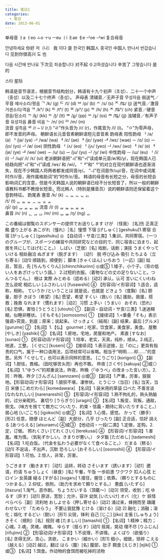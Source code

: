 ```yaml
---
title: 笔记1
categories:
  - 笔记
date: 2013-06-01
---
```


单母音
ㅏa ㅓeo ㅗo ㅜu ㅡeu ㅣi ㅐae ㅔe ᅬoe ᅱwi
复合母音

안녕하세요 你好
저（나） 我
이다 是
한국인 韩国人
중국인 中国人
만나서 반갑습니다 见到你很高兴
도	也

다음 시간에 만나요 下次见
죄송합니다	对不起
수고하셨습니다	辛苦了
그렇습니다	是的

스타 星际















韩语是音节语言，根据音节结构划分，韩语有十九个初声（초성）、二十一个中声（중성）以及二十七个终声（종성）。
声母表
清辅音／无声子音	무성자음
弱送气／平音	예사소리/평음	ᄀ /k/ (g)	ᄃ /t/ (d)	ᄇ /p/ (b)	ᄉ /s/ (s)	ᄌ /t͡ɕ/ (j)
送气音／激音	거센소리/격음	ᄏ /kʰ/ (k)	ᄐ /tʰ/ (t)	ᄑ /pʰ/ (p)	ᄒ /h/ (h)	ᄎ /t͡ɕʰ/ (ch)
紧音／硬音	경음/된소리	ᄁ /k͈/ (kk)	ᄄ /t͈/ (tt)	ᄈ /p͈/ (pp)	ᄊ /s͈/ (ss)	ᄍ /t͡ɕ͈/ (jj)
浊辅音／有声子音	유성자음
鼻音	비음	ᄂ /n/ (n)	ᄆ /m/ (m)	
流音	설측음	ᄅ /ɾ ~ l/ (r,l)	
“ㄹ”作头音为 /ɾ/ (r)，作尾音为 /l/ (l)。
“ㅇ”为零声母，即不发音的声母。
朝鲜语长元音音素朝鲜语短元音音素
韵母表
阳性韵母	ᅡ /a/ (a)	ᅣ /ja/ (ya)	ᅪ /wa/ (wa)
ᅢ /ɛ/ (ae)	ᅤ /jɛ/ (yae)	ᅫ /wɛ/ (wae)
ᅩ /o/ (o)	ᅭ /jo/ (yo)	
ᅬ /ø/ (oe)
阴性韵母	ᅥ /ʌ/ (eo)	ᅧ /jʌ/ (yeo)	ᅯ /wʌ/ (wo)
ᅦ /e/ (e)	ᅨ /je/ (ye)	ᅰ /we/ (we)
ᅮ /u/ (u)	ᅲ /ju/ (yu)
ᅱ /y/ (wi)
中性韵母	ᅳ /ɯ/ (eu)	ᅵ /i/ (i)
ᅴ /ɰi/ /i/ /ɛ/ (ui)
老派朝鲜语把“ㅚ”和“ㅟ”读成单元音/ø/和/y/，现在韩国人已经趋向把“ㅚ”和“ㅟ”读成 /wɛ/ 和 /wi/。
“ᅢ”和“ᅦ”的对立在现代朝鲜语也逐渐消失，现在不少韩国人将两者都发成同音/e̞/。
“ㅢ”在词首作/ɰi/音，在词中或词尾时作/i/音，用作属格助词“的”时作/ɛ/音。
韩语的母音有长短之分，母音的长短会影响词汇的含意，但是今天韩国人说的朝鲜语已经不分长短音了，所以一般的朝鲜语教科书都不教授长短音。而北韩人（特别是播音员）说的朝鲜语则还保留着这个音韵特征。
韵尾表
塞音	/k̚/ (k)	ᆨ	ᆿ	ᆩ	ᆪ	ᆰ	
/t̚/ (t)	ᆮ	ᇀ	ᇂ	ᆺ	ᆻ	ᆽ	ᆾ	
/p̚/ (p)	ᆸ	ᇁ	ᆹ	ᆵ
流音	/l/ (l)	ᆯ	ᆲ	ᆳ	ᆴ	ᆶ	
鼻音	/n/ (n)	ᆫ	ᆬ	ᆭ
/m/ (m)	ᆷ	ᆱ
/ŋ/ (ng)	ᆼ	


この番組は御覧のスポンサーの提供でお送りします
けが （怪我） [名]伤
正真正銘
盛り上がる
あこがれ（憧れ）［名］憧憬
下宿 [げしゅく] [geshuku]1.寄宿
合宿 [がっしゅく] [gasshuku] ◎ 【自动词・サ变/三类】1.集训，共同寄宿。（一つのグループが、スポーツの練習や共同研究などの目的で、同じ宿舎に泊まり、起居を共にしてはげむこと。）
しばい（芝居）[名] 戏剧，话剧；演技
うまくやっていける	相处融洽
ぬぎます（脱ぎます） 〔动1〕 脱
呼び込み	吸引
たちよる（立ち寄る）[动1] 顺路到，顺便到；
脚本 [きゃくほん] 
いちおう（一応）[副] 姑且，暂且，先
[ちんちくりん] [chinnchikurinn] ◎或⑤ 1.矮子，小个子。（背の低い人をあざけっていう語。）	2.过短的衣服。（着物などの丈の足りないこと。つんつるてん。）
根は 実際
みとめる（認める）[动2] 承认，认可
言いにくいわね	怎么说呢
相応しい [ふさわしい] [fusawshii] ④ 【形容词/イ形容词】1.适合，适称，相称。
ていうか /ということは	就是说，也就是
どきょう（度胸）[名] 胆量，胆子
きぼう（希望）[名] 愿望，希望
すくい（救い）[名] 援助，救援，搭救；挽救
なれます（慣れます）［动2］习惯
上手い（うまい）
おそれ（恐れ）[名] 恐惧，害怕
[うとうと] [utouto] ① 【副词・自动词・サ变/三类】1.迷迷糊糊，似睡非睡状。
[そもそも] [somosomo] ① 【接续词】1.<重叠「そも」表示强调>究竟，到底；原来；说起来。
けっきょく（結局）[副] 结果，最后
[グルメ] [gurume] ② 【名词】1.【仏】 gourmet；吃家，饮食家，美食家，美食。
屋敷 [やしき] [yashiki] ③ 【名词】1.房地，宅地，房屋和地产。
素直 [すなお] [sunao] ① 【形容动词/ナ形容词】1.坦率，老实，天真，纯朴，顺从。2.纯正，地道，工整。
[くせに] [kuseni] ② 【接续词】1.表示逆接，比「のに」更具有指责的口气，属于一种口语用法，后项经常可以省略。相当于“明明……却……”的意思。另外「くせして」也可以表示同样的意思。
[こりごり] [korigori] ③ 【副词】1.胆怯，畏缩。（因吃够苦头而）再也不敢。
昨夜 [さくや] [sakuya] ②或◎ 【名词】1.“ゆうべ”的郑重说法，昨夜，昨晚（「ゆうべ」の改まった言い方）。2.同：昨晚、昨夕
[さんざん] [sannzann] ◎或③ 【副词】1.严重，厉害，狠狠地。【形容动词/ナ形容词】1.狼狈不堪，凄惨状。
とうじつ（当日）[名] 当天，当日
米俵 [こめだわら] [komedawara] 【名词】1.装米用的草袋
口べた	不善言谈
[なれなれしい] [narenareshii] ⑤ 【形容词/イ形容词】1.熟不拘礼的，熟头熟脑的，过分亲昵的。
裏切り [うらぎり] [uragiri] ③ 【名词】1.叛变，背叛，通敌，倒戈。（味方を捨てて敵方についたり、約束・信義・期待に背いたりすること。）
居心地 [いごこち] [igokochi] ◎或② 【名词】1.心情，感觉。
かって（勝手）[形2] 任意，随便
ほとんど［副］大部分，几乎
ぴったり [副] 正合适，恰好
誂える [あつらえる] [atsuraeru] ④或③ 【他动词・一段/二类】1.定做，定购。2.定，订做。
照れくさい [てれくさい] [terekusai] ④ 【形容词/イ形容词】1.害羞。难为情。（気恥ずかしい。きまりが悪い。）
タダ飯 [ただめし] [tadameshi] 【名词】1.吃白饭。（代金を払わう必要がなくて食べること。）
だまる（黙る）[动1] 不说话，不出声，沉默
恐ろしい [おそろしい] [osoroshii] ④ 【形容词/イ形容词】1.可怕。2.惊人，非常，厉害。





うごきます（動きます）［动1］运转，转动
さそいます（誘います）［动1］邀请，约请
ちゅうしょく（昼食）[名] 午餐，午饭
一歩前進
ワクワク	扣人心弦
ヒロイン	女英雄
縋る [すがる] [sugaru] 1.搂住，握住；依靠。（頼りとするものにつかまる。）2.仰仗，依附。（助力を求めて頼りとする。）
悪戯 [いたずら] [itazura] 1.淘气，恶作剧。
ちょうだいする（頂戴～）[动3] 领受，收到；吃
ゆるす（許す）[动1] 原谅，宽恕；允许，容许
幼気 [いたいけ] 
オバ（化）ケ 妖怪
ぺらぺら［副］流利地
おしよせる（押し寄せる）[动2] 涌过来，蜂拥而至
躊躇わせないで 「ためらう」	不要让我犹豫
とける（溶ける）[动 2] 融化；消融；溶化；熔化
するどい（鋭い）[形1] 尖锐，锋利
自己 [じこ] [jiko] 
主張 [しゅちょう]
きそく（規則）［名］规则
魂 [たましい] [tamashii] ① 【名词】1.精神；精力；心魂。2.魂，灵魂，魂魄。
ゆらす（揺らす）[动1] 摇晃，晃动
理不尽 [りふじん] [rifujinn] ② 【形容动词/ナ形容词】1.不说理，不讲理。
よくばり（欲張り）[名] 贪得无厌，贪心，贪欲，
こまかい（細かい）[形1] 细小，细致，琐碎
こえる（越える）[动2] 越过，翻过
はら（腹）[名] 腹部，肚子
餌食 [えじき] [ejiki] ①或③ 【名词】1.饵食。作动物的食饵而被吃掉的活物










